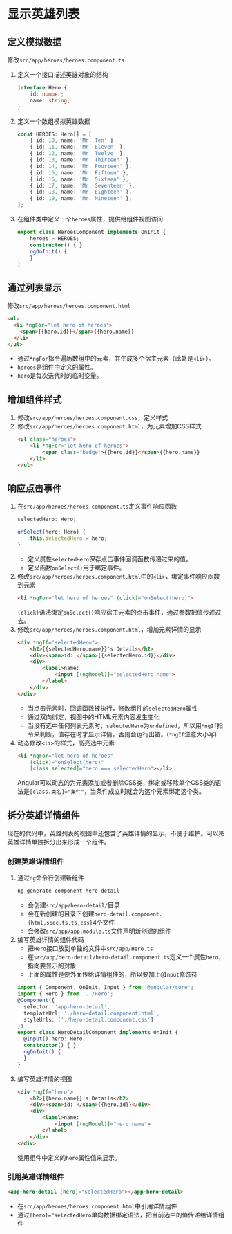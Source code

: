 # 显示英雄列表

## 定义模拟数据

修改`src/app/heroes/heroes.component.ts`

1. 定义一个接口描述英雄对象的结构
    ```ts
    interface Hero {
        id: number;
        name: string;
    }
    ```
2. 定义一个数组模拟英雄数据
    ```ts
    const HEROES: Hero[] = [
        { id: 10, name: 'Mr. Ten' }
        { id: 11, name: 'Mr. Eleven' },
        { id: 12, name: 'Mr. Twelve' },
        { id: 13, name: 'Mr. Thirteen' },
        { id: 14, name: 'Mr. Fourteen' },
        { id: 15, name: 'Mr. Fifteen' },
        { id: 16, name: 'Mr. Sixteen' },
        { id: 17, name: 'Mr. Seventeen' },
        { id: 18, name: 'Mr. Eighteen' },
        { id: 19, name: 'Mr. Nineteen' },
    ];
    ```
3. 在组件类中定义一个`heroes`属性，提供给组件视图访问
    ```ts
    export class HeroesComponent implements OnInit {
        heroes = HEROES;
        constructor() { }
        ngOnInit() {
        }
    }
    ```

## 通过列表显示

修改`src/app/heroes/heroes.component.html`

```html
<ul>
  <li *ngFor="let hero of heroes">
    <span>{{hero.id}}</span>{{hero.name}}
  </li>
</ul>
```

* 通过`*ngFor`指令遍历数组中的元素，并生成多个宿主元素（此处是`<li>`）。
* `heroes`是组件中定义的属性。
* `hero`是每次迭代时的临时变量。

## 增加组件样式

1. 修改`src/app/heroes/heroes.component.css`，定义样式
2. 修改`src/app/heroes/heroes.component.html`，为元素增加CSS样式
    ```html
    <ul class="heroes">
        <li *ngFor="let hero of heroes">
            <span class="badge">{{hero.id}}</span>{{hero.name}}
        </li>
    </ul>
    ```

## 响应点击事件

1. 在`src/app/heroes/heroes.component.ts`定义事件响应函数
    ```ts
    selectedHero: Hero;

    onSelect(hero: Hero) {
        this.selectedHero = hero;
    }
    ```
    * 定义属性`selectedHero`保存点击事件回调函数传递过来的值。
    * 定义函数`onSelect()`用于绑定事件。
2. 修改`src/app/heroes/heroes.component.html`中的`<li>`，绑定事件响应函数到元素
    ```html
    <li *ngFor="let hero of heroes" (click)="onSelect(hero)">
    ```
    `(click)`语法绑定`onSelect()`响应宿主元素的点击事件，通过参数把值传递过去。
3. 修改`src/app/heroes/heroes.component.html`，增加元素详情的显示
    ```html
    <div *ngIf="selectedHero">
        <h2>{{selectedHero.name}}'s Details</h2>
        <div><span>id: </span>{{selectedHero.id}}</div>
        <div>
            <label>name:
                <input [(ngModel)]="selectedHero.name">
            </label>
        </div>
    </div>
    ```
    * 当点击元素时，回调函数被执行，修改组件的`selectedHero`属性
    * 通过双向绑定，视图中的HTML元素内容发生变化
    * 当没有选中任何列表元素时，`selectedHero`为`undefined`，所以用`*ngIf`指令来判断，值存在时才显示详情，否则会运行出错。(`*ngIf`注意大小写)
4. 动态修改`<li>`的样式，高亮选中元素
    ```html
    <li *ngFor="let hero of heroes"  
        (click)="onSelect(hero)"  
        [class.selected]="hero === selectedHero"></li>
    ```
    Angular可以动态的为元素添加或者删除CSS类，绑定或移除单个CSS类的语法是`[class.类名]="条件"`，当条件成立时就会为这个元素绑定这个类。

## 拆分英雄详情组件

现在的代码中，英雄列表的视图中还包含了英雄详情的显示，不便于维护。可以把英雄详情单独拆分出来形成一个组件。

### 创建英雄详情组件

1. 通过`ng`命令行创建新组件
    ```sh
    ng generate component hero-detail
    ```
    * 会创建`src/app/hero-detail/`目录
    * 会在新创建的目录下创建`hero-detail.component.{html,spec.ts,ts,css}`4个文件
    * 会修改`src/app/app.module.ts`文件声明新创建的组件
2. 编写英雄详情的组件代码
    * 把`Hero`接口放到单独的文件中`src/app/Hero.ts`
    * 在`src/app/hero-detail/hero-detail.component.ts`定义一个属性`hero`，指向要显示的对象
    * 上面的属性是要外面传给详情组件的，所以要加上`@Input`修饰符
    ```ts
    import { Component, OnInit, Input } from '@angular/core';  
    import { Hero } from '../Hero';
    @Component({
      selector: 'app-hero-detail',
      templateUrl: './hero-detail.component.html',
      styleUrls: ['./hero-detail.component.css']
    })
    export class HeroDetailComponent implements OnInit {
      @Input() hero: Hero;
      constructor() { }
      ngOnInit() {
      }
    }
    ```
3. 编写英雄详情的视图
    ```html
    <div *ngIf="hero">
        <h2>{{hero.name}}'s Details</h2>
        <div><span>id: </span>{{hero.id}}</div>
        <div>
            <label>name:
                <input [(ngModel)]="hero.name">
            </label>
        </div>
    </div>
    ```
    使用组件中定义的`hero`属性值来显示。

### 引用英雄详情组件

```html
<app-hero-detail [hero]="selectedHero"></app-hero-detail>
```

* 在`src/app/heroes/heroes.component.html`中引用详情组件
* 通过`[hero]="selectedHero`单向数据绑定语法，把当前选中的值传递给详情组件